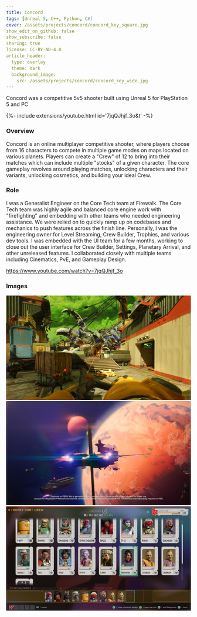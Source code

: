 ```yaml
---
title: Concord
tags: [Unreal 5, C++, Python, C#]
cover: /assets/projects/concord/concord_key_square.jpg
show_edit_on_github: false
show_subscribe: false
sharing: true
license: CC-BY-ND-4.0
article_header:
  type: overlay
  theme: dark
  background_image:
    src: /assets/projects/concord/concord_key_wide.jpg
---
```


Concord was a competitive 5v5 shooter built using Unreal 5 for PlayStation 5 and PC

{%- include extensions/youtube.html id='7jqQJhjf_3o&t' -%}

<!--more-->

### Overview

Concord is an online multiplayer competitive shooter, where players choose from 16 characters to compete in multiple game modes on maps located on various planets. Players can create a "Crew" of 12 to bring into their matches which can include multiple "stocks" of a given character. The core gameplay revolves around playing matches, unlocking characters and their variants, unlocking cosmetics, and building your ideal Crew.

### Role
I was a Generalist Engineer on the Core Tech team at Firewalk. The Core Tech team was highly agile and balanced core engine work with "firefighting" and embedding with other teams who needed engineering assistance. We were relied on to quickly ramp up on codebases and mechanics to push features across the finish line. Personally, I was the engineering owner for Level Streaming, Crew Builder, Trophies, and various dev tools. I was embedded with the UI team for a few months, working to close out the user interface for Crew Builder, Settings, Planetary Arrival, and other unreleased features. I collaborated closely with multiple teams including Cinematics, PvE, and Gameplay Design.

https://www.youtube.com/watch?v=7jqQJhjf_3o
### Images

<img class="image image--xl" src="/assets/projects/concord/concord_screenshot_1.jpg"/>
<img class="image image--xl" src="/assets/projects/concord/concord_screenshot_2.png"/>
<img class="image image--xl" src="/assets/projects/concord/concord_screenshot_3.png"/>
